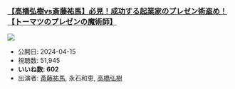 ### [【高橋弘樹vs斎藤祐馬】必見！成功する起業家のプレゼン術盗め！【トーマツのプレゼンの魔術師】](https://www.youtube.com/watch?v=E3A6ABF2i7I)
[![](https://img.youtube.com/vi/E3A6ABF2i7I/sddefault.jpg)](https://www.youtube.com/watch?v=E3A6ABF2i7I)
-   公開日: 2024-04-15
-   視聴数: 51,945
-   **いいね数: 602**
-   出演者: [斎藤祐馬](/rehacq_fan/people/斎藤祐馬 "wikilink"), 永石和恵, [高橋弘樹](/rehacq_fan/people/高橋弘樹 "wikilink")
